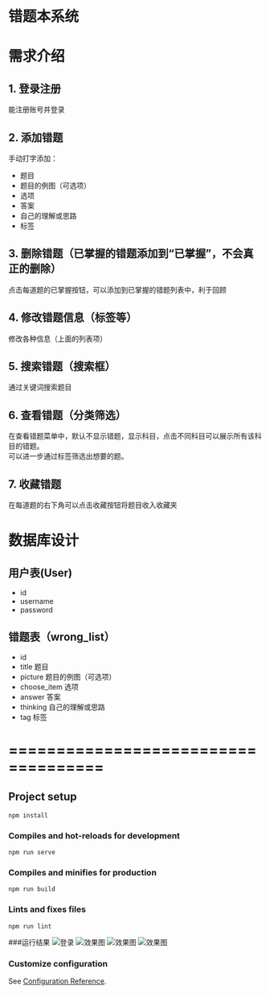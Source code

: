 # 错题本系统
# 需求介绍
## 1. 登录注册
能注册账号并登录
## 2. 添加错题
手动打字添加：
* 题目 
* 题目的例图（可选项）
* 选项
* 答案
* 自己的理解或思路
* 标签
## 3. 删除错题（已掌握的错题添加到“已掌握”，不会真正的删除）
点击每道题的已掌握按钮，可以添加到已掌握的错题列表中，利于回顾
## 4. 修改错题信息（标签等）
修改各种信息（上面的列表项）
## 5. 搜索错题（搜索框）
通过关键词搜索题目
## 6. 查看错题（分类筛选）
在查看错题菜单中，默认不显示错题，显示科目，点击不同科目可以展示所有该科目的错题。<br>
可以进一步通过标签筛选出想要的题。
## 7. 收藏错题
在每道题的右下角可以点击收藏按钮将题目收入收藏夹

# 数据库设计
## 用户表(User)
* id
* username
* password

## 错题表（wrong_list）
* id
* title         题目 
* picture       题目的例图（可选项）
* choose_item   选项
* answer        答案
* thinking      自己的理解或思路
* tag           标签



# ====================================

## Project setup
```
npm install
```

### Compiles and hot-reloads for development
```
npm run serve
```

### Compiles and minifies for production
```
npm run build
```

### Lints and fixes files
```
npm run lint
```
###运行结果
![登录](https://pic.imgdb.cn/item/64cb19dd1ddac507ccee106b.jpg)
![效果图](https://pic.imgdb.cn/item/64cb1a0a1ddac507ccee9636.jpg)
![效果图](https://pic.imgdb.cn/item/64cb199d1ddac507cced1e76.jpg)
![效果图](https://pic.imgdb.cn/item/64cb1a4f1ddac507ccef5258.jpg)

### Customize configuration
See [Configuration Reference](https://cli.vuejs.org/config/).

